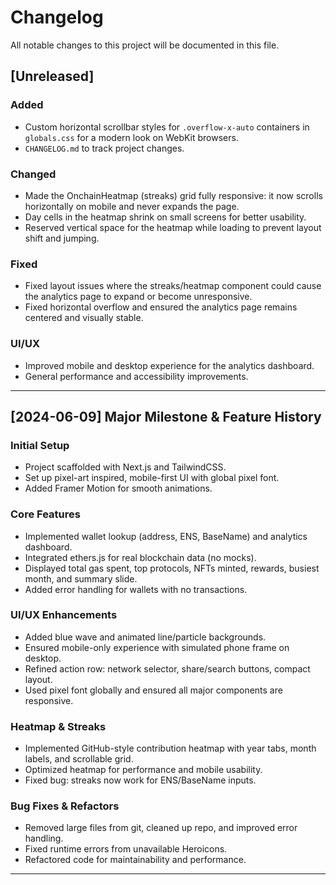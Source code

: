 # Changelog

All notable changes to this project will be documented in this file.

## [Unreleased]

### Added
- Custom horizontal scrollbar styles for `.overflow-x-auto` containers in `globals.css` for a modern look on WebKit browsers.
- `CHANGELOG.md` to track project changes.

### Changed
- Made the OnchainHeatmap (streaks) grid fully responsive: it now scrolls horizontally on mobile and never expands the page.
- Day cells in the heatmap shrink on small screens for better usability.
- Reserved vertical space for the heatmap while loading to prevent layout shift and jumping.

### Fixed
- Fixed layout issues where the streaks/heatmap component could cause the analytics page to expand or become unresponsive.
- Fixed horizontal overflow and ensured the analytics page remains centered and visually stable.

### UI/UX
- Improved mobile and desktop experience for the analytics dashboard.
- General performance and accessibility improvements.

---

## [2024-06-09] Major Milestone & Feature History

### Initial Setup
- Project scaffolded with Next.js and TailwindCSS.
- Set up pixel-art inspired, mobile-first UI with global pixel font.
- Added Framer Motion for smooth animations.

### Core Features
- Implemented wallet lookup (address, ENS, BaseName) and analytics dashboard.
- Integrated ethers.js for real blockchain data (no mocks).
- Displayed total gas spent, top protocols, NFTs minted, rewards, busiest month, and summary slide.
- Added error handling for wallets with no transactions.

### UI/UX Enhancements
- Added blue wave and animated line/particle backgrounds.
- Ensured mobile-only experience with simulated phone frame on desktop.
- Refined action row: network selector, share/search buttons, compact layout.
- Used pixel font globally and ensured all major components are responsive.

### Heatmap & Streaks
- Implemented GitHub-style contribution heatmap with year tabs, month labels, and scrollable grid.
- Optimized heatmap for performance and mobile usability.
- Fixed bug: streaks now work for ENS/BaseName inputs.

### Bug Fixes & Refactors
- Removed large files from git, cleaned up repo, and improved error handling.
- Fixed runtime errors from unavailable Heroicons.
- Refactored code for maintainability and performance.

--- 